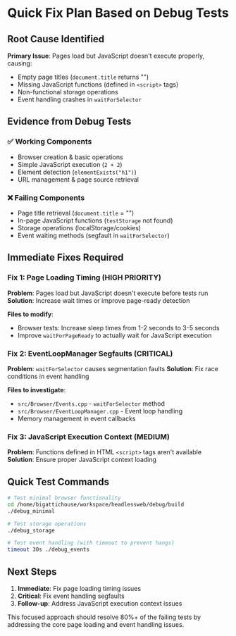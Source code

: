 # Quick Fix Plan Based on Debug Tests

## Root Cause Identified

**Primary Issue**: Pages load but JavaScript doesn't execute properly, causing:
- Empty page titles (`document.title` returns "")
- Missing JavaScript functions (defined in `<script>` tags)
- Non-functional storage operations
- Event handling crashes in `waitForSelector`

## Evidence from Debug Tests

### ✅ Working Components
- Browser creation & basic operations
- Simple JavaScript execution (`2 + 2`)
- Element detection (`elementExists("h1")`)
- URL management & page source retrieval

### ❌ Failing Components
- Page title retrieval (`document.title` = "")
- In-page JavaScript functions (`testStorage` not found)
- Storage operations (localStorage/cookies)
- Event waiting methods (segfault in `waitForSelector`)

## Immediate Fixes Required

### Fix 1: Page Loading Timing (HIGH PRIORITY)
**Problem**: Pages load but JavaScript doesn't execute before tests run
**Solution**: Increase wait times or improve page-ready detection

**Files to modify**:
- Browser tests: Increase sleep times from 1-2 seconds to 3-5 seconds
- Improve `waitForPageReady` to actually wait for JavaScript execution

### Fix 2: EventLoopManager Segfaults (CRITICAL)
**Problem**: `waitForSelector` causes segmentation faults
**Solution**: Fix race conditions in event handling

**Files to investigate**:
- `src/Browser/Events.cpp` - `waitForSelector` method
- `src/Browser/EventLoopManager.cpp` - Event loop handling
- Memory management in event callbacks

### Fix 3: JavaScript Execution Context (MEDIUM)
**Problem**: Functions defined in HTML `<script>` tags aren't available
**Solution**: Ensure proper JavaScript context loading

## Quick Test Commands

```bash
# Test minimal browser functionality
cd /home/bigattichouse/workspace/headlessweb/debug/build
./debug_minimal

# Test storage operations
./debug_storage

# Test event handling (with timeout to prevent hangs)
timeout 30s ./debug_events
```

## Next Steps

1. **Immediate**: Fix page loading timing issues
2. **Critical**: Fix event handling segfaults  
3. **Follow-up**: Address JavaScript execution context issues

This focused approach should resolve 80%+ of the failing tests by addressing the core page loading and event handling issues.